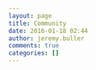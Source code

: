 ```yaml
---
layout: page
title: Community
date: 2016-01-18 02:44
author: jeremy.buller
comments: true
categories: []
---
```


